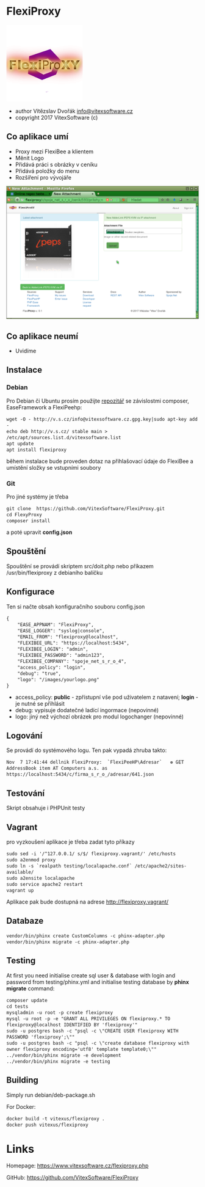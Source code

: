 FlexiProxy
=======================================

![FlexiProxy Logo](https://github.com/VitexSoftware/FlexiProxy/blob/master/doc/flexiproxy-square-logo.png "Project Logo")

 * author    Vítězslav Dvořák <info@vitexsoftware.cz>
 * copyright 2017 VitexSoftware (c)

Co aplikace umí
---------------

 * Proxy mezi FlexiBee a klientem
 * Měnit Logo
 * Přidává práci s obrázky v ceníku
 * Přidává položky do menu
 * Rozšíření pro vývojáře 

![Obrázky produktů](https://raw.githubusercontent.com/VitexSoftware/FlexiProxy/master/doc/new-attachment.png "Obrázek")


Co aplikace neumí
-----------------

 * Uvidíme

Instalace
---------


### Debian

Pro Debian či Ubuntu prosím použijte [repozitář](http://vitexsoftware.cz/repos.php) se závislostmi composer, EaseFramework a FlexiPeehp:

    wget -O - http://v.s.cz/info@vitexsoftware.cz.gpg.key|sudo apt-key add -
    echo deb http://v.s.cz/ stable main > /etc/apt/sources.list.d/vitexsoftware.list
    apt update
    apt install flexiproxy

během instalace bude proveden dotaz na přihlašovací údaje do FlexiBee a umístění složky se vstupními soubory


### Git

Pro jiné systémy je třeba 

    git clone  https://github.com/VitexSoftware/FlexiProxy.git
    cd FlexyProxy
    composer install
        
a poté upravit __config.json__


Spouštění
---------

Spouštění se provádí skriptem src/doit.php nebo příkazem /usr/bin/flexiproxy z debianího balíčku


Konfigurace
-----------

Ten si načte obsah konfiguračního souboru config.json 

    {
        "EASE_APPNAM": "FlexiProxy",
        "EASE_LOGGER": "syslog|console",
        "EMAIL_FROM": "flexiproxy@localhost",
        "FLEXIBEE_URL": "https://localhost:5434",
        "FLEXIBEE_LOGIN": "admin",
        "FLEXIBEE_PASSWORD": "admin123",
        "FLEXIBEE_COMPANY": "spoje_net_s_r_o_4",
        "access_policy": "login",
        "debug": "true",
        "logo": "/images/yourlogo.png"
    }

  * access_policy: **public** - zpřístupní vše pod uživatelem z natavení; **login** - je nutné se přihlásit
  * debug: vypisuje dodatečné ladící ingormace (nepovinné)
  * logo:  jiný než výchozí obrázek pro modul logochanger (nepovinné)

Logování
--------

Se provádí do systémového logu. Ten pak vypadá zhruba takto:

    Nov  7 17:41:44 dellnik FlexiProxy:  `FlexiPeeHP\Adresar`   ❁ GET AddressBook item AT Computers a.s. as https://localhost:5434/c/firma_s_r_o_/adresar/641.json


Testování
---------

Skript obsahuje i PHPUnit testy

Vagrant
-------

pro vyzkoušení aplikace je třeba zadat  tyto příkazy

    sudo sed -i '/^127.0.0.1/ s/$/ flexiproxy.vagrant/' /etc/hosts
    sudo a2enmod proxy
    sudo ln -s `realpath testing/localapache.conf` /etc/apache2/sites-available/
    sudo a2ensite localapache
    sudo service apache2 restart
    vagrant up
    
Aplikace pak bude dostupná na adrese http://flexiproxy.vagrant/ 


Databaze
--------

    vendor/bin/phinx create CustomColumns -c phinx-adapter.php
    vendor/bin/phinx migrate -c phinx-adapter.php

Testing
-------

At first you need initialise create sql user & database with login and password 
from testing/phinx.yml and initialise testing database by **phinx migrate** 
command:

```
composer update
cd tests
mysqladmin -u root -p create flexiproxy
mysql -u root -p -e "GRANT ALL PRIVILEGES ON flexiproxy.* TO flexiproxy@localhost IDENTIFIED BY 'flexiproxy'"
sudo -u postgres bash -c "psql -c \"CREATE USER flexiproxy WITH PASSWORD 'flexiproxy';\""
sudo -u postgres bash -c "psql -c \"create database flexiproxy with owner flexiproxy encoding='utf8' template template0;\""
../vendor/bin/phinx migrate -e development 
../vendor/bin/phinx migrate -e testing  
```

Building
--------

Simply run debian/deb-package.sh

For Docker:

    docker build -t vitexus/flexiproxy .
    docker push vitexus/flexiproxy


Links
=====

Homepage: https://www.vitexsoftware.cz/flexiproxy.php

GitHub: https://github.com/VitexSoftware/FlexiProxy


